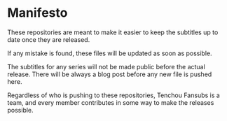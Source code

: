 # Manifesto

These repositories are meant to make it easier to keep the subtitles
up to date once they are released.

If any mistake is found, these files will be updated as soon as possible.

The subtitles for any series will not be made public before the
actual release. There will be always a blog post before any new file is
pushed here.

Regardless of who is pushing to these repositories, Tenchou Fansubs is
a team, and every member contributes in some way to make the releases
possible.
